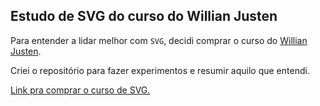 ## Estudo de SVG do curso do Willian Justen

Para entender a lidar melhor com `SVG`, decidi comprar o curso do [Willian Justen](https://github.com/willianjusten).

Criei o repositório para fazer experimentos e resumir aquilo que entendi.

[Link pra comprar o curso de SVG.](https://www.udemy.com/aprendendo-svg-do-inicio-ao-avancado/)
